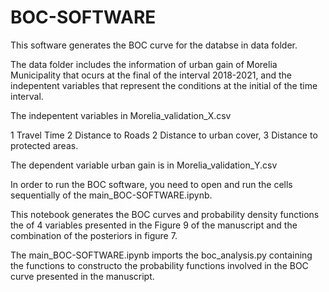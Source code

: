 # BOC-SOFTWARE

This software generates the BOC curve for the databse in data folder.

The data folder includes the information of urban gain of Morelia Municipality that ocurs at the final of the interval 2018-2021, and the indepentent variables that represent the conditions at the initial of the time interval.

The indepentent variables in Morelia_validation_X.csv

1 Travel Time
2 Distance to Roads
2 Distance to urban cover,
3 Distance to protected areas.


The dependent variable urban gain is in Morelia_validation_Y.csv

In order to run the BOC software, you need to open and run the cells sequentially of the main_BOC-SOFTWARE.ipynb. 

This notebook generates the BOC curves and probability density functions the of 4 variables presented in the Figure 9 of the manuscript and the combination of the posteriors in figure 7.

The main_BOC-SOFTWARE.ipynb imports the boc_analysis.py containing the functions to constructo the probability functions involved in the BOC curve presented in the manuscript.





 
